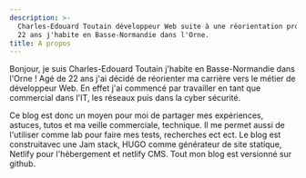 ```yaml
---
description: >-
  Charles-Edouard Toutain développeur Web suite à une réorientation pro. Agé de
  22 ans j'habite en Basse-Normandie dans l'Orne.
title: A propos
---
```

Bonjour, je suis Charles-Edouard Toutain j'habite en Basse-Normandie dans l'Orne ! Agé de 22 ans j'ai décidé de réorienter ma carrière vers le métier de développeur Web. En effet j'ai commencé par travailler en tant que commercial dans l'IT, les réseaux puis dans la cyber sécurité. 

Ce blog est donc un moyen pour moi de partager mes expériences, astuces, tutos et ma veille commerciale,  technique. Il me permet aussi de l'utiliser comme lab pour faire mes tests, recherches ect ect. 
Le blog est construitavec une Jam stack,  HUGO comme générateur de site statique, Netlify pour l'hébergement et netlify CMS. Tout mon blog est versionné sur github.
